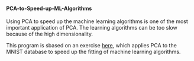#### PCA-to-Speed-up-ML-Algorithms

Using PCA to speed up the machine learning algorithms is one of the most important application of PCA. The learning algorithms can be too slow because of the high dimensionality. 


This program is sbased on an exercise [here](https://towardsdatascience.com/pca-using-python-scikit-learn-e653f8989e60), which applies PCA to the MNIST database to speed up the fitting of machine learning algorithms. 

